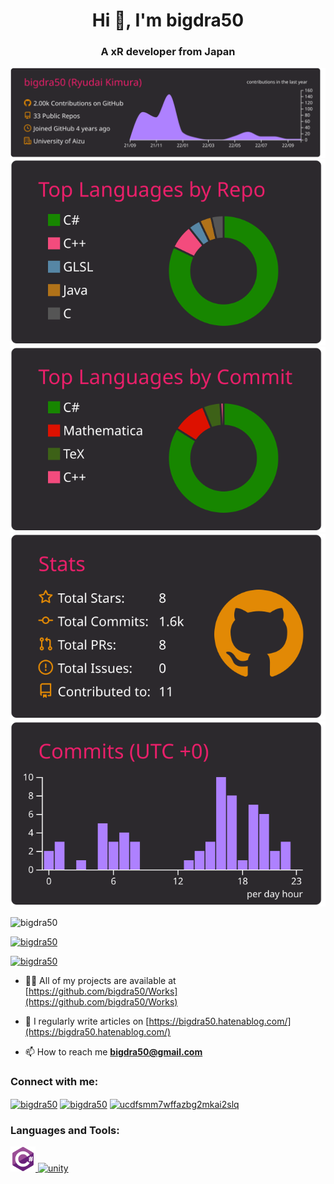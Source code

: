 <h1 align="center">Hi 👋, I'm bigdra50</h1>
<h3 align="center">A xR developer from Japan</h3>

[![](https://raw.githubusercontent.com/bigdra50/bigdra50/master/profile-summary-card-output/monokai/0-profile-details.svg)](https://github.com/vn7n24fzkq/github-profile-summary-cards)
[![](https://raw.githubusercontent.com/bigdra50/bigdra50/master/profile-summary-card-output/monokai/1-repos-per-language.svg)](https://github.com/vn7n24fzkq/github-profile-summary-cards) [![](https://raw.githubusercontent.com/bigdra50/bigdra50/master/profile-summary-card-output/monokai/2-most-commit-language.svg)](https://github.com/vn7n24fzkq/github-profile-summary-cards)
[![](https://raw.githubusercontent.com/bigdra50/bigdra50/master/profile-summary-card-output/monokai/3-stats.svg)](https://github.com/vn7n24fzkq/github-profile-summary-cards) [![](https://raw.githubusercontent.com/bigdra50/bigdra50/master/profile-summary-card-output/monokai/4-productive-time.svg)](https://github.com/vn7n24fzkq/github-profile-summary-cards)



<p align="left"> <img src="https://komarev.com/ghpvc/?username=bigdra50&label=Profile%20views&color=0e75b6&style=flat" alt="bigdra50" /> </p>

<p align="left"> <a href="https://github.com/ryo-ma/github-profile-trophy"><img src="https://github-profile-trophy.vercel.app/?username=bigdra50" alt="bigdra50" /></a> </p>

<p align="left"> <a href="https://twitter.com/bigdra50" target="blank"><img src="https://img.shields.io/twitter/follow/bigdra50?logo=twitter&style=for-the-badge" alt="bigdra50" /></a> </p>

- 👨‍💻 All of my projects are available at [https://github.com/bigdra50/Works](https://github.com/bigdra50/Works)

- 📝 I regularly write articles on [https://bigdra50.hatenablog.com/](https://bigdra50.hatenablog.com/)

- 📫 How to reach me **bigdra50@gmail.com**

<h3 align="left">Connect with me:</h3>
<p align="left">
<a href="https://twitter.com/bigdra50" target="blank"><img align="center" src="https://raw.githubusercontent.com/rahuldkjain/github-profile-readme-generator/master/src/images/icons/Social/twitter.svg" alt="bigdra50" height="30" width="40" /></a>
<a href="https://instagram.com/bigdra50" target="blank"><img align="center" src="https://raw.githubusercontent.com/rahuldkjain/github-profile-readme-generator/master/src/images/icons/Social/instagram.svg" alt="bigdra50" height="30" width="40" /></a>
<a href="https://www.youtube.com/channel/UCDfsMm7wffAzBG2mkaI2SlQ" target="blank"><img align="center" src="https://raw.githubusercontent.com/rahuldkjain/github-profile-readme-generator/master/src/images/icons/Social/youtube.svg" alt="ucdfsmm7wffazbg2mkai2slq" height="30" width="40" /></a>
</p>

<h3 align="left">Languages and Tools:</h3>
<p align="left"> <a href="https://www.w3schools.com/cs/" target="_blank" rel="noreferrer"> <img src="https://raw.githubusercontent.com/devicons/devicon/master/icons/csharp/csharp-original.svg" alt="csharp" width="40" height="40"/> </a> <a href="https://unity.com/" target="_blank" rel="noreferrer"> <img src="https://www.vectorlogo.zone/logos/unity3d/unity3d-icon.svg" alt="unity" width="40" height="40"/> </a> </p>
